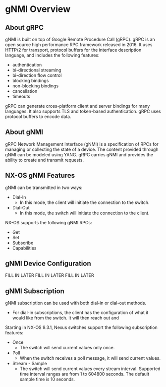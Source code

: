 # gNMI Overview

## About gRPC
gNMI is built on top of Google Remote Procedure Call (gRPC). gRPC is an open source high performance RPC framework released in 2016. It uses HTTP/2 for transport, protocol buffers for the interface description language, and includes the following features:

* authentication
* bi-directional streaming
* bi-direction flow control
* blocking bindings
* non-blocking bindings
* cancellation
* timeouts

gRPC can generate cross-platform client and server bindings for many languages. It also supports TLS and token-based authentication. gRPC uses protocol buffers to encode data.

## About gNMI
gRPC Network Management Interface (gNMI) is a specification of RPCs for managing or collecting the state of a device. The content provided through gNMI can be modeled using YANG. gRPC carries gNMI and provides the ability to create and transmit requests.

## NX-OS gNMI Features
gNMI can be transmitted in two ways:

* Dial-In
    * In this mode, the client will initiate the connection to the switch.
* Dial-Out
    * In this mode, the switch will initiate the connection to the client.

NX-OS supports the following gNMI RPCs:

* Get
* Set
* Subscribe
* Capabilities

## gNMI Device Configuration
FILL IN LATER
FILL IN LATER
FILL IN LATER

## gNMI Subscription
gNMI subscription can be used with both dial-in or dial-out methods.

* For dial-in subscriptions, the client has the configuration of what it would like from the switch. It will then reach out and 

Starting in NX-OS 9.3.1, Nexus switches support the following subscription features:

* Once
    * The switch will send current values only once.
* Poll
    * When the switch receives a poll message, it will send current values.
* Stream - Sample
    * The switch will send current values every stream interval. Supported time interval ranges are from 1 to 604800 seconds. The default sample time is 10 seconds.
